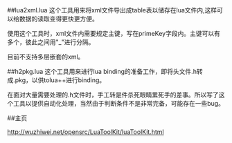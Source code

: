 ##lua2xml.lua
这个工具用来将xml文件导出成table表以储存在lua文件内,这样可以给数据的读取变得更快更方便。

使用这个工具时，xml文件内需要规定主键，写在primeKey字段内。主键可以有多个，彼此之间用"_"进行分隔。

目前不支持多层嵌套的xml。

##h2pkg.lua
这个工具用来进行lua binding的准备工作，即将头文件.h转成.pkg，以供tolua++进行binding。

在面对大量需要处理的.h文件时，手工转是件杀死眼睛累死手的差事。所以写了这个工具以提供自动化处理，当然由于判断条件不是非常完备，可能存在一些bug。

##主页

<http://wuzhiwei.net/opensrc/LuaToolKit/luaToolKit.html>
